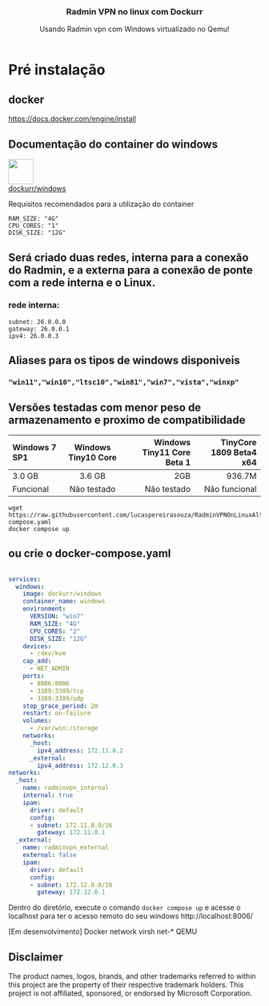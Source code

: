 <br/>
<div align="center">
</a>
<h3 align="center">Radmin VPN no linux com Dockurr</h3>
<p align="center">
Usando Radmin vpn com Windows virtualizado no Qemu!
<br/>
<br/>
</p>
</div>

# Pré instalação
## docker
https://docs.docker.com/engine/install

## Documentação do container do windows
<a href="https://github.com/dockur/windows"><img height=50px src="https://github.com/dockur/windows/raw/master/.github/logo.png"></img></a><br>
[dockurr/windows](https://github.com/dockur/windows)


Requisitos recomendados para a utilização do container <br>
```
RAM_SIZE: "4G"
CPU_CORES: "1"
DISK_SIZE: "12G"
```
## Será criado duas redes, interna para a conexão do Radmin, e a externa para a conexão de ponte com a rede interna e o Linux.
### rede interna:
```
subnet: 26.0.0.0
gateway: 26.0.0.1
ipv4: 26.0.0.3
```
## Aliases para os tipos de windows disponiveis
### ``"win11","win10","ltsc10","win81","win7","vista","winxp"`` <br>

## Versões testadas com menor peso de armazenamento e proximo de compatibilidade
| Windows 7 SP1 | Windows Tiny10 Core  | Windows Tiny11 Core Beta 1 | TinyCore 1809 Beta4 x64  | 
| :------------ |:---------------:| -----:|-----:|
| 3.0 GB | 3.6 GB | 2GB | 936.7M|
| Funcional | Não testado | Não testado | Não funcional |

```
wget https://raw.githubusercontent.com/lucaspereirasouza/RadminVPNOnLinuxAlternative/main/docker-compose.yaml
docker compose up
```
## ou crie o docker-compose.yaml

```yaml

services:
  windows:
    image: dockurr/windows
    container_name: windows
    environment:
      VERSION: "win7"
      RAM_SIZE: "4G"
      CPU_CORES: "2"
      DISK_SIZE: "12G"
    devices:
      - /dev/kvm
    cap_add:
      - NET_ADMIN
    ports:
      - 8006:8006
      - 3389:3389/tcp
      - 3389:3389/udp
    stop_grace_period: 2m
    restart: on-failure
    volumes:
      - /var/win:/storage
    networks:
      _host:
        ipv4_address: 172.11.0.2
      _external:
        ipv4_address: 172.12.0.3
networks:
  _host:
    name: radminvpn_internal
    internal: true
    ipam:
      driver: default
      config:
      - subnet: 172.11.0.0/16
        gateway: 172.11.0.1
  _external:
    name: radminvpn_external
    external: false
    ipam:
      driver: default
      config:
      - subnet: 172.12.0.0/16
        gateway: 172.12.0.1
```
Dentro do diretório, execute o comando ``` docker compose up ``` e acesse o localhost para ter o acesso remoto do seu windows
http://localhost:8006/


[Em desenvolvimento]
Docker network
virsh net-*
QEMU

## Disclaimer
The product names, logos, brands, and other trademarks referred to within this project are the property of their respective trademark holders. This project is not affiliated, sponsored, or endorsed by Microsoft Corporation.
